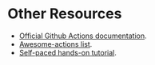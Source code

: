 # Other Resources

  * [Official Github Actions 
    documentation](https://developer.github.com/actions/).
  * [Awesome-actions list](https://github.com/sdras/awesome-actions).
  * [Self-paced hands-on 
    tutorial](https://popperized.github.io/swc-lesson-2.x).
